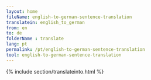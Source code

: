 ```yaml
---
layout: home
fileName: english-to-german-sentence-translation
translatein: english_to_german
from: en
to: de
folderName : translate
lang: pt
permalink: /pt/english-to-german-sentence-translation
tool: english-to-german-sentence-translation
---
```

{% include section/translateinto.html %}